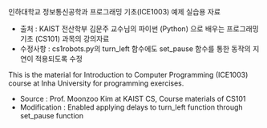 인하대학교 정보통신공학과 프로그래밍 기초(ICE1003) 예제 실습용 자료
- 출처 : KAIST 전산학부 김문주 교수님의 파이썬 (Python) 으로 배우는 프로그래밍 기초 (CS101) 과목의 강의자료
- 수정사항 : cs1robots.py의 turn_left 함수에도 set_pause 함수를 통한 동작의 지연이 적용되도록 수정

This is the material for Introduction to Computer Programming (ICE1003) course at Inha University for programming exercises.
- Source : Prof. Moonzoo Kim at KAIST CS, Course materials of CS101
- Modification : Enabled applying delays to turn_left function through set_pause function
